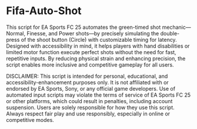 # Fifa-Auto-Shot

This script for EA Sports FC 25 automates the green-timed shot mechanic—Normal, Finesse, and Power shots—by precisely simulating the double-press of the shoot button (Circle) with customizable timing for latency. Designed with accessibility in mind, it helps players with hand disabilities or limited motor function execute perfect shots without the need for fast, repetitive inputs. By reducing physical strain and enhancing precision, the script enables more inclusive and competitive gameplay for all users.

DISCLAIMER: 
This script is intended for personal, educational, and accessibility-enhancement purposes only. It is not affiliated with or endorsed by EA Sports, Sony, or any official game developers. Use of automated input scripts may violate the terms of service of EA Sports FC 25 or other platforms, which could result in penalties, including account suspension. Users are solely responsible for how they use this script. Always respect fair play and use responsibly, especially in online or competitive modes.
